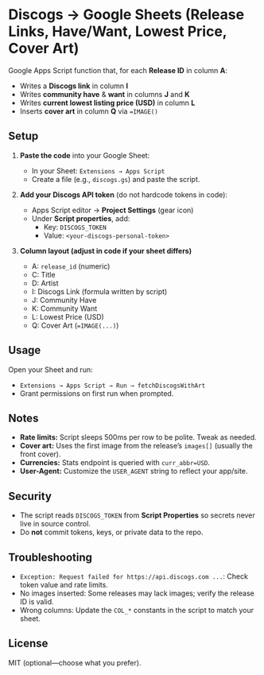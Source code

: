 # Discogs → Google Sheets (Release Links, Have/Want, Lowest Price, Cover Art)

Google Apps Script function that, for each **Release ID** in column **A**:
- Writes a **Discogs link** in column **I**
- Writes **community have** & **want** in columns **J** and **K**
- Writes **current lowest listing price (USD)** in column **L**
- Inserts **cover art** in column **Q** via `=IMAGE()`

## Setup

1. **Paste the code** into your Google Sheet:
   - In your Sheet: `Extensions → Apps Script`
   - Create a file (e.g., `discogs.gs`) and paste the script.

2. **Add your Discogs API token** (do not hardcode tokens in code):
   - Apps Script editor → **Project Settings** (gear icon)
   - Under **Script properties**, add:
     - Key: `DISCOGS_TOKEN`
     - Value: `<your-discogs-personal-token>`

3. **Column layout (adjust in code if your sheet differs)**
   - A: `release_id` (numeric)
   - C: Title
   - D: Artist
   - I: Discogs Link (formula written by script)
   - J: Community Have
   - K: Community Want
   - L: Lowest Price (USD)
   - Q: Cover Art (`=IMAGE(...)`)

## Usage

Open your Sheet and run:
- `Extensions → Apps Script → Run → fetchDiscogsWithArt`
- Grant permissions on first run when prompted.

## Notes

- **Rate limits:** Script sleeps 500ms per row to be polite. Tweak as needed.
- **Cover art:** Uses the first image from the release’s `images[]` (usually the front cover).
- **Currencies:** Stats endpoint is queried with `curr_abbr=USD`.
- **User-Agent:** Customize the `USER_AGENT` string to reflect your app/site.

## Security

- The script reads `DISCOGS_TOKEN` from **Script Properties** so secrets never live in source control.
- Do **not** commit tokens, keys, or private data to the repo.

## Troubleshooting

- `Exception: Request failed for https://api.discogs.com ...`: Check token value and rate limits.
- No images inserted: Some releases may lack images; verify the release ID is valid.
- Wrong columns: Update the `COL_*` constants in the script to match your sheet.

## License

MIT (optional—choose what you prefer).
